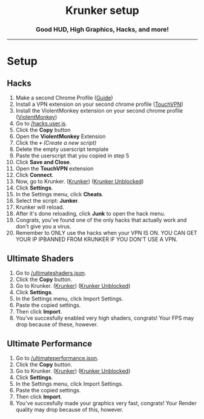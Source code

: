 <h1 align = "center">Krunker setup</h1>
<h3 align = "center">Good HUD, High Graphics, Hacks, and more!</h3>

_____________

# Setup

## Hacks
1. Make a second Chrome Profile ([Guide](https://www.techsolutions.support.com/how-to/how-to-create-and-switch-profiles-in-chrome-12564))
2. Install a VPN extension on your second chrome profile ([TouchVPN](https://chrome.google.com/webstore/detail/touch-vpn-secure-and-unli/bihmplhobchoageeokmgbdihknkjbknd))
3. Install the ViolentMonkey extension on your second chrome profile ([ViolentMonkey](https://chrome.google.com/webstore/detail/violentmonkey/jinjaccalgkegednnccohejagnlnfdag))
4. Go to [/hacks.user.js](https://github.com/afkvido/krunker/blob/main/hacks.user.js).
5. Click the **Copy** button
7. Open the **ViolentMonkey** Extension
8. Click the **`+`**     _(Create a new script)_
9. Delete the empty userscript template 
10. Paste the userscript that you copied in step 5
11. Click **Save and Close**.
12. Open the **TouchVPN** extension
13. Click **Connect**.
14. Now, go to Krunker. ([Krunker](https://krunker.io)) ([Krunker Unblocked](https://browserfps.com/))
15. Click **Settings**.
16. In the Settings menu, click **Cheats**.
17. Select the script: **Junker**.
18. Krunker will reload.
19. After it's done reloading, click **Junk** to open the hack menu.
20. Congrats, you've found one of the only hacks that actually work and don't give you a virus.
21. Remember to ONLY use the hacks when your VPN IS ON. YOU CAN GET YOUR IP IPBANNED FROM KRUNKER IF YOU DON'T USE A VPN.

## Ultimate Shaders

1. Go to [/ultimateshaders.json](https://github.com/afkvido/krunker/blob/main/ultimateshaders.json).
2. Click the **Copy** button.
3. Go to Krunker. ([Krunker](https://krunker.io)) ([Krunker Unblocked](https://browserfps.com/))
4. Click **Settings**.
5. In the Settings menu, click Import Settings.
6. Paste the copied settings.
7. Then click **Import**.
8. You've succesfully enabled very high shaders, congrats! Your FPS may drop because of these, however.

## Ultimate Performance

1. Go to [/ultimateperformance.json](https://github.com/afkvido/krunker/blob/main/ultimateperformance.json).
2. Click the **Copy** button.
3. Go to Krunker. ([Krunker](https://krunker.io)) ([Krunker Unblocked](https://browserfps.com/))
4. Click **Settings**.
5. In the Settings menu, click Import Settings.
6. Paste the copied settings.
7. Then click **Import**.
8. You've succesfully made your graphics very fast, congrats! Your Render quality may drop because of this, however.

